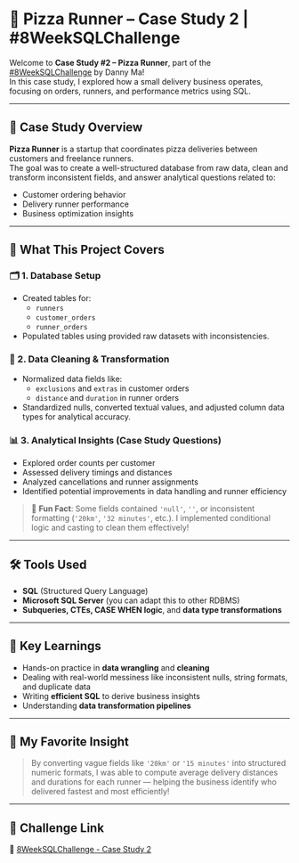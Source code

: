 # 🍕 Pizza Runner – Case Study 2 | #8WeekSQLChallenge

Welcome to **Case Study #2 – Pizza Runner**, part of the [#8WeekSQLChallenge](https://8weeksqlchallenge.com/case-study-2/) by Danny Ma!  
In this case study, I explored how a small delivery business operates, focusing on orders, runners, and performance metrics using SQL.

---

## 📌 Case Study Overview

**Pizza Runner** is a startup that coordinates pizza deliveries between customers and freelance runners.  
The goal was to create a well-structured database from raw data, clean and transform inconsistent fields, and answer analytical questions related to:

- Customer ordering behavior
- Delivery runner performance
- Business optimization insights

---

## 📂 What This Project Covers

### 🗂️ 1. Database Setup
- Created tables for:
  - `runners`
  - `customer_orders`
  - `runner_orders`
- Populated tables using provided raw datasets with inconsistencies.

### 🧹 2. Data Cleaning & Transformation
- Normalized data fields like:
  - `exclusions` and `extras` in customer orders
  - `distance` and `duration` in runner orders
- Standardized nulls, converted textual values, and adjusted column data types for analytical accuracy.

### 📊 3. Analytical Insights (Case Study Questions)
- Explored order counts per customer
- Assessed delivery timings and distances
- Analyzed cancellations and runner assignments
- Identified potential improvements in data handling and runner efficiency

> 🧠 **Fun Fact**: Some fields contained `'null'`, `''`, or inconsistent formatting (`'20km'`, `'32 minutes'`, etc.). I implemented conditional logic and casting to clean them effectively!

---

## 🛠️ Tools Used
- **SQL** (Structured Query Language)
- **Microsoft SQL Server** (you can adapt this to other RDBMS)
- **Subqueries, CTEs, CASE WHEN logic**, and **data type transformations**

---
## 🎯 Key Learnings

- Hands-on practice in **data wrangling** and **cleaning**
- Dealing with real-world messiness like inconsistent nulls, string formats, and duplicate data
- Writing **efficient SQL** to derive business insights
- Understanding **data transformation pipelines**

---

## 🧠 My Favorite Insight

> By converting vague fields like `'20km'` or `'15 minutes'` into structured numeric formats, I was able to compute average delivery distances and durations for each runner — helping the business identify who delivered fastest and most efficiently!

---

## 📎 Challenge Link

🔗 [8WeekSQLChallenge - Case Study 2](https://8weeksqlchallenge.com/case-study-2/)

